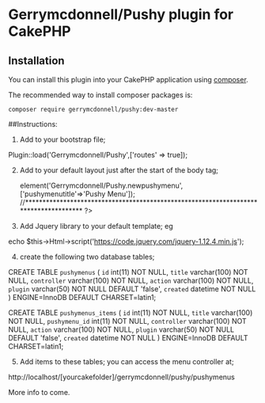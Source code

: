 # Gerrymcdonnell/Pushy plugin for CakePHP

## Installation

You can install this plugin into your CakePHP application using [composer](http://getcomposer.org).

The recommended way to install composer packages is:

```
composer require gerrymcdonnell/pushy:dev-master
```

##Instructions:
1) Add to your bootstrap file;

Plugin::load('Gerrymcdonnell/Pushy',['routes' => true]);


2) Add to your default layout just after the start of the body tag;

	<?php			
		//*************************************************************************************	
		//pushy menu
		//*************************************************************************************		
		
		//pass title of menu to element
		echo $this->element('Gerrymcdonnell/Pushy.newpushymenu',['pushymenutitle'=>'Pushy Menu']);
		//*************************************************************************************	
	?>

3) Add Jquery library to your default template;
 eg 
 
echo $this->Html->script('https://code.jquery.com/jquery-1.12.4.min.js');

4) create the following two database tables;


CREATE TABLE `pushymenus` (
  `id` int(11) NOT NULL,
  `title` varchar(100) NOT NULL,
  `controller` varchar(100) NOT NULL,
  `action` varchar(100) NOT NULL,
  `plugin` varchar(50) NOT NULL DEFAULT 'false',
  `created` datetime NOT NULL
) ENGINE=InnoDB DEFAULT CHARSET=latin1;



CREATE TABLE `pushymenus_items` (
  `id` int(11) NOT NULL,
  `title` varchar(100) NOT NULL,
  `pushymenu_id` int(11) NOT NULL,
  `controller` varchar(100) NOT NULL,
  `action` varchar(100) NOT NULL,
  `plugin` varchar(50) NOT NULL DEFAULT 'false',
  `created` datetime NOT NULL
) ENGINE=InnoDB DEFAULT CHARSET=latin1;

5. Add items to these tables;
you can access the menu controller at;

http://localhost/[yourcakefolder]/gerrymcdonnell/pushy/pushymenus


More info to come.
	